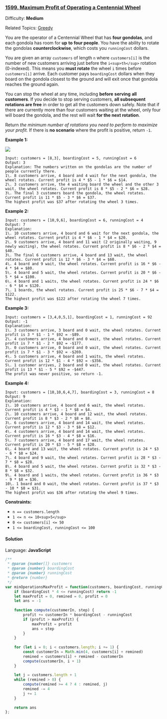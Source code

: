### [1599\. Maximum Profit of Operating a Centennial Wheel](https://leetcode.com/problems/maximum-profit-of-operating-a-centennial-wheel/)

Difficulty: **Medium**  

Related Topics: [Greedy](https://leetcode.com/tag/greedy/)


You are the operator of a Centennial Wheel that has **four gondolas**, and each gondola has room for **up** **to** **four people**. You have the ability to rotate the gondolas **counterclockwise**, which costs you `runningCost` dollars.

You are given an array `customers` of length `n` where `customers[i]` is the number of new customers arriving just before the `i<sup>th</sup>` rotation (0-indexed). This means you **must rotate** the wheel `i` times before `customers[i]` arrive. Each customer pays `boardingCost` dollars when they board on the gondola closest to the ground and will exit once that gondola reaches the ground again.

You can stop the wheel at any time, including **before** **serving** **all** **customers**. If you decide to stop serving customers, **all subsequent rotations are free** in order to get all the customers down safely. Note that if there are currently more than four customers waiting at the wheel, only four will board the gondola, and the rest will wait **for the next rotation**.

Return _the minimum number of rotations you need to perform to maximize your profit._ If there is **no scenario** where the profit is positive, return `-1`.

**Example 1:**

![](https://assets.leetcode.com/uploads/2020/09/09/wheeldiagram12.png)

```
Input: customers = [8,3], boardingCost = 5, runningCost = 6
Output: 3
Explanation: The numbers written on the gondolas are the number of people currently there.
1\. 8 customers arrive, 4 board and 4 wait for the next gondola, the wheel rotates. Current profit is 4 * $5 - 1 * $6 = $14.
2\. 3 customers arrive, the 4 waiting board the wheel and the other 3 wait, the wheel rotates. Current profit is 8 * $5 - 2 * $6 = $28.
3\. The final 3 customers board the gondola, the wheel rotates. Current profit is 11 * $5 - 3 * $6 = $37.
The highest profit was $37 after rotating the wheel 3 times.
```

**Example 2:**

```
Input: customers = [10,9,6], boardingCost = 6, runningCost = 4
Output: 7
Explanation:
1\. 10 customers arrive, 4 board and 6 wait for the next gondola, the wheel rotates. Current profit is 4 * $6 - 1 * $4 = $20.
2\. 9 customers arrive, 4 board and 11 wait (2 originally waiting, 9 newly waiting), the wheel rotates. Current profit is 8 * $6 - 2 * $4 = $40.
3\. The final 6 customers arrive, 4 board and 13 wait, the wheel rotates. Current profit is 12 * $6 - 3 * $4 = $60.
4\. 4 board and 9 wait, the wheel rotates. Current profit is 16 * $6 - 4 * $4 = $80.
5\. 4 board and 5 wait, the wheel rotates. Current profit is 20 * $6 - 5 * $4 = $100.
6\. 4 board and 1 waits, the wheel rotates. Current profit is 24 * $6 - 6 * $4 = $120.
7\. 1 boards, the wheel rotates. Current profit is 25 * $6 - 7 * $4 = $122.
The highest profit was $122 after rotating the wheel 7 times.

```

**Example 3:**

```
Input: customers = [3,4,0,5,1], boardingCost = 1, runningCost = 92
Output: -1
Explanation:
1\. 3 customers arrive, 3 board and 0 wait, the wheel rotates. Current profit is 3 * $1 - 1 * $92 = -$89.
2\. 4 customers arrive, 4 board and 0 wait, the wheel rotates. Current profit is 7 * $1 - 2 * $92 = -$177.
3\. 0 customers arrive, 0 board and 0 wait, the wheel rotates. Current profit is 7 * $1 - 3 * $92 = -$269.
4\. 5 customers arrive, 4 board and 1 waits, the wheel rotates. Current profit is 12 * $1 - 4 * $92 = -$356.
5\. 1 customer arrives, 2 board and 0 wait, the wheel rotates. Current profit is 13 * $1 - 5 * $92 = -$447.
The profit was never positive, so return -1.
```

**Example 4:**

```
Input: customers = [10,10,6,4,7], boardingCost = 3, runningCost = 8
Output: 9
Explanation:
1\. 10 customers arrive, 4 board and 6 wait, the wheel rotates. Current profit is 4 * $3 - 1 * $8 = $4.
2\. 10 customers arrive, 4 board and 12 wait, the wheel rotates. Current profit is 8 * $3 - 2 * $8 = $8.
3\. 6 customers arrive, 4 board and 14 wait, the wheel rotates. Current profit is 12 * $3 - 3 * $8 = $12.
4\. 4 customers arrive, 4 board and 14 wait, the wheel rotates. Current profit is 16 * $3 - 4 * $8 = $16.
5\. 7 customers arrive, 4 board and 17 wait, the wheel rotates. Current profit is 20 * $3 - 5 * $8 = $20.
6\. 4 board and 13 wait, the wheel rotates. Current profit is 24 * $3 - 6 * $8 = $24.
7\. 4 board and 9 wait, the wheel rotates. Current profit is 28 * $3 - 7 * $8 = $28.
8\. 4 board and 5 wait, the wheel rotates. Current profit is 32 * $3 - 8 * $8 = $32.
9\. 4 board and 1 waits, the wheel rotates. Current profit is 36 * $3 - 9 * $8 = $36.
10\. 1 board and 0 wait, the wheel rotates. Current profit is 37 * $3 - 10 * $8 = $31.
The highest profit was $36 after rotating the wheel 9 times.
```

**Constraints:**

*   `n == customers.length`
*   `1 <= n <= 10<sup>5</sup>`
*   `0 <= customers[i] <= 50`
*   `1 <= boardingCost, runningCost <= 100`


#### Solution

Language: **JavaScript**

```javascript
/**
 * @param {number[]} customers
 * @param {number} boardingCost
 * @param {number} runningCost
 * @return {number}
 */
var minOperationsMaxProfit = function(customers, boardingCost, runningCost) {
    if (boardingCost * 4 <= runningCost) return -1
    let maxProfit = 0, remined = 0, profit = 0
    let ans = -1
    
    function compute(customerIn, step) {
        profit += customerIn * boardingCost - runningCost
        if (profit > maxProfit) {
            maxProfit = profit
            ans = step
        }
    }
    
    for (let i = 0; i < customers.length; i += 1) {
        const customerIn = Math.min(4, customers[i] + remined)
        remined = customers[i] + remined - customerIn
        compute(customerIn, i + 1)
    }
    
    let j = customers.length + 1
    while (remined > 0) {
        compute(remined >= 4 ? 4 : remined, j)
        remined -= 4
        j += 1
    }
    
    return ans
};
```
